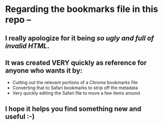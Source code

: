 # Regarding the bookmarks file in this repo –

## I really apologize for it being *so ugly and full of invalid HTML*.
## It was created VERY quickly as reference for anyone who wants it by:

  * Cutting out the relevant portions of a Chrome bookmarks file
  * Converting that to Safari bookmarks to strip off the metadata
  * Very quickly editing the Safari file to move a few items around

## I hope it helps you find something new and useful :-)
